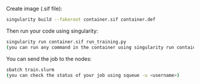 Create image (.sif file):
```bash
singularity build --fakeroot container.sif container.def
```

Then run your code using singularity:
```bash
singularity run container.sif run_training.py
(you can run any command in the container using singularity run container.sif <command>)
```

You can send the job to the nodes:
```bash
sbatch train.slurm
(you can check the status of your job using squeue -u <username>)
```